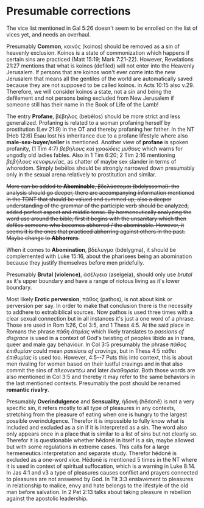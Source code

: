 # Presumable corrections

The vice list mentioned in Gal 5:26 doesn't seem to be enrolled on the list of vices yet, and needs an overhaul.

Presumably **Common**, κοινός (koinos) should be removed as a sin of heavenly exclusion. Koinos is a state of 
commonization which happens if certain sins are practiced (Matt 15:19; Mark 7:21-22). However, Revelations 21:27 
mentions that what is koinos (defiled) will not enter into the Heavenly Jerusalem. If persons that are koinos won't 
ever come into the new Jerusalem that means all the gentiles of the world are automatically saved because they are not 
supposed to be called koinos. in Acts 10:15 also v.29. Therefore, we will consider koinos a state, not a sin and being 
the defilement and not persons being excluded from New Jerusalem if someone still has their name in the Book of Life 
of the Lamb!  

The entry **Profane**, βέβηλος (bebēlos) should be more strict and less generalized. Profaning is related to a 
woman profaning herself by prostitution (Lev 21:9) in the OT and thereby profaning her father. In the NT (Heb 12:6) 
Esau lost his inheritance due to a profane lifestyle where also **male-sex-buyer/seller** is mentioned.
Another view of **profane** is spoken profanity, (1 Tim 4:7) _βεβήλους καὶ γραώδεις μύθους_ which warns for ungodly 
old ladies fables. Also in 1 Tim 6:20; 2 Tim 2:16 mentioning _βεβήλους κενοφωνίας_, as chatter of maybe sex slander 
in terms of whoredom. Simply bebēlos should be strongly narrowed down presumably only in the sexual arena relatively to
prostitution and similar.

<s>More can be added to **Abominable**, βδελύσσομαι (bdelyssomai). the analysis should go deeper, there are accompanying 
information mentioned in the TDNT that should be valued and summed up, also a deeper understanding of the grammar of
the participle verb should be analyzed, added perfect aspect and middle tense. By hermeneutically analyzing the word use
around the bible, first it begins with the unsanitary which then defiles someone who becomes abhorred / the abominable.
However, it seems it is the ones that practiced abhorring against others in the past. Maybe change to **Abhorrers**.</s>

When it comes to **Abomination**, βδέλυγμα (bdelygma), it should be complemented with Luke 15:16, about the pharisees 
being an abomination because they justify themselves before men pridefully.

Presumably **Brutal (violence)**, ἀσέλγεια (aselgeia), should only use _brutal_ as it's upper boundary and have a range
of riotous living as it's lower boundary.

Most likely **Erotic perversion**, πάθος (pathos), is not about kink or perversion per say.
In order to make that conclusion there is the necessity to addhere to extrabiblical sources.
Now pathos is used three times with a clear sexual connection but in all instances it's just a
one word of a phrase. Those are used in Rom 1:26, Col 3:5, and 1 Thess 4:5. At the said place
in Romans the phrase _πάθη ἀτιμίας_ which likely translates to _passions of disgrace_ is used in
a context of God's twisting of peoples libido as in trans, queer and male gay behaviour.
In Col 3:5 presumably the phrase _πάθος ἐπιθυμίαν_ could mean _passions of cravings_,
but in Thess 4:5 _πάθει ἐπιθυμίας_ is used too. However, 4:5--7 Puts this into context,
this is about men rivaling for women based on their lustful cravings and in that also commit
the sins of _πλεονεκτέω_ and later _ἀκαθαρσία_. Both those words are also mentioned in
Col 3:5 and thereby it may refer to the same behaviors in the last mentioned contexts.
Presumably the post should be renamed __romantic rivalry__.

Presumably **Overindulgence** and **Sensuality**, ἡδονή (hēdonē) is not a very specific sin, it 
refers mostly to all type of pleasures in any contexts, stretching from the pleasure of eating 
when one is hungry to the largest possible overindulgence. Therefor it is impossible to fully 
know what is included and excluded as a sin if it is interpreted as a sin. The word also only 
appears once in a place that is similar to a list of sins but not clearly so. Therefor it is 
questionable whether hēdonē in itself is a sin, maybe allowed but with some regulations in 
extreme cases. This calls for a large hermeneutics interpretation and separate study. Therefor 
hēdonē is excluded as a one-word vice. Hēdonē is mentioned 5 times in the NT where it is used 
in context of spiritual suffocation, which is a warning in Luke 8:14. In Jas 4:1 and v3 a type 
of pleasures causes conflict and prayers connected to pleasures are not answered by God. In 
Tit 3:3 enslavement to pleasures in relationship to malice, envy and hate belongs to the 
lifestyle of the old man before salvation. In 2 Pet 2:13 talks about taking pleasure in 
rebellion against the apostolic leadership.
